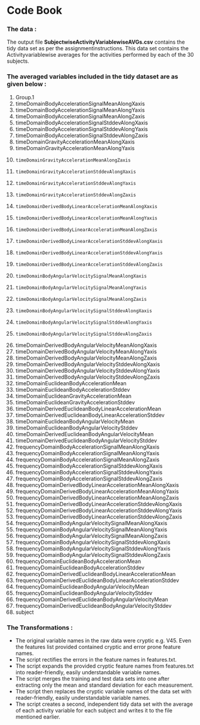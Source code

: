  Code Book
================================================
###  The data :
 The output file **SubjectwiseActivityVariablewiseAVGs.csv** contains the tidy data set as per the assignmentinstructions. 
 This data set contains the Activityvariablewise averages for the activities performed by each of the 30 subjects.
### The averaged variables included in the tidy dataset are as given below :
1. 	Group.1  
2. 	timeDomainBodyAccelerationSignalMeanAlongXaxis  
3. 	timeDomainBodyAccelerationSignalMeanAlongYaxis  
4. 	timeDomainBodyAccelerationSignalMeanAlongZaxis  
5. 	timeDomainBodyAccelerationSignalStddevAlongXaxis  
6. 	timeDomainBodyAccelerationSignalStddevAlongYaxis  
7. 	timeDomainBodyAccelerationSignalStddevAlongZaxis  
8. 	timeDomainGravityAccelerationMeanAlongXaxis  
9. 	timeDomainGravityAccelerationMeanAlongYaxis  
10. 	timeDomainGravityAccelerationMeanAlongZaxis  
11. 	timeDomainGravityAccelerationStddevAlongXaxis  
12. 	timeDomainGravityAccelerationStddevAlongYaxis  
13. 	timeDomainGravityAccelerationStddevAlongZaxis  
14. 	timeDomainDerivedBodyLinearAccelerationMeanAlongXaxis  
15. 	timeDomainDerivedBodyLinearAccelerationMeanAlongYaxis  
16. 	timeDomainDerivedBodyLinearAccelerationMeanAlongZaxis  
17. 	timeDomainDerivedBodyLinearAccelerationStddevAlongXaxis  
18. 	timeDomainDerivedBodyLinearAccelerationStddevAlongYaxis  
19. 	timeDomainDerivedBodyLinearAccelerationStddevAlongZaxis  
20. 	timeDomainBodyAngularVelocitySignalMeanAlongXaxis  
21. 	timeDomainBodyAngularVelocitySignalMeanAlongYaxis  
22. 	timeDomainBodyAngularVelocitySignalMeanAlongZaxis  
23. 	timeDomainBodyAngularVelocitySignalStddevAlongXaxis  
24. 	timeDomainBodyAngularVelocitySignalStddevAlongYaxis  
25. 	timeDomainBodyAngularVelocitySignalStddevAlongZaxis  
26.	timeDomainDerivedBodyAngularVelocityMeanAlongXaxis  
27.	timeDomainDerivedBodyAngularVelocityMeanAlongYaxis  
28.	timeDomainDerivedBodyAngularVelocityMeanAlongZaxis  
29.	timeDomainDerivedBodyAngularVelocityStddevAlongXaxis  
30.	timeDomainDerivedBodyAngularVelocityStddevAlongYaxis  
31.	timeDomainDerivedBodyAngularVelocityStddevAlongZaxis  
32.	timeDomainEuclideanBodyAccelerationMean  
33.	timeDomainEuclideanBodyAccelerationStddev  
34.	timeDomainEuclideanGravityAccelerationMean  
35.	timeDomainEuclideanGravityAccelerationStddev  
36.	timeDomainDerivedEuclideanBodyLinearAccelerationMean  
37.	timeDomainDerivedEuclideanBodyLinearAccelerationStddev  
38.	timeDomainEuclideanBodyAngularVelocityMean  
39.	timeDomainEuclideanBodyAngularVelocityStddev  
40.	timeDomainDerivedEuclideanBodyAngularVelocityMean  
41.	timeDomainDerivedEuclideanBodyAngularVelocityStddev  
42.	frequencyDomainBodyAccelerationSignalMeanAlongXaxis  
43.	frequencyDomainBodyAccelerationSignalMeanAlongYaxis  
44.	frequencyDomainBodyAccelerationSignalMeanAlongZaxis  
45.	frequencyDomainBodyAccelerationSignalStddevAlongXaxis  
46.	frequencyDomainBodyAccelerationSignalStddevAlongYaxis  
47.	frequencyDomainBodyAccelerationSignalStddevAlongZaxis  
48.	frequencyDomainDerivedBodyLinearAccelerationMeanAlongXaxis  
49.	frequencyDomainDerivedBodyLinearAccelerationMeanAlongYaxis  
50.	frequencyDomainDerivedBodyLinearAccelerationMeanAlongZaxis  
51.	frequencyDomainDerivedBodyLinearAccelerationStddevAlongXaxis  
52.	frequencyDomainDerivedBodyLinearAccelerationStddevAlongYaxis  
53.	frequencyDomainDerivedBodyLinearAccelerationStddevAlongZaxis  
54.	frequencyDomainBodyAngularVelocitySignalMeanAlongXaxis  
55.	frequencyDomainBodyAngularVelocitySignalMeanAlongYaxis  
56.	frequencyDomainBodyAngularVelocitySignalMeanAlongZaxis  
57.	frequencyDomainBodyAngularVelocitySignalStddevAlongXaxis  
58.	frequencyDomainBodyAngularVelocitySignalStddevAlongYaxis  
59.	frequencyDomainBodyAngularVelocitySignalStddevAlongZaxis  
60.	frequencyDomainEuclideanBodyAccelerationMean  
61.	frequencyDomainEuclideanBodyAccelerationStddev  
62.	frequencyDomainDerivedEuclideanBodyLinearAccelerationMean  
63.	frequencyDomainDerivedEuclideanBodyLinearAccelerationStddev  
64.	frequencyDomainEuclideanBodyAngularVelocityMean  
65.	frequencyDomainEuclideanBodyAngularVelocityStddev  
66.	frequencyDomainDerivedEuclideanBodyAngularVelocityMean  
67.	frequencyDomainDerivedEuclideanBodyAngularVelocityStddev  
68.	subject  

### The Transformations :
* The original variable names in the raw data were cryptic e.g. V45. Even the features list provided contained cryptic and error prone feature names.   
* The script rectifies the errors in the feature names in features.txt.  
* The script expands the provided cryptic feature names from features.txt into reader-friendly, easily understandable variable names.  
* The script merges the training and test data sets into one after extracting only the mean and standard deviation for each measurement.  
* The script then replaces the cryptic variable names of the data set with reader-friendly, easily understandable variable names.  
* The script creates a second, independent tidy data set with the average of each activity variable for each subject and writes it to the file mentioned earlier.  

